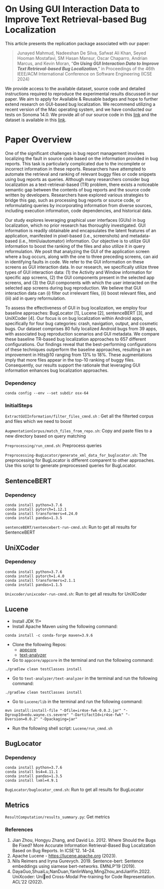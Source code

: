 # On Using GUI Interaction Data to Improve Text Retrieval-based Bug Localization
This article presents the replication package associated with our paper:
> Junayed Mahmud, Nadeeshan De Silva, Safwat Ali Khan, Seyed Hooman Mostafavi, SM Hasan Mansur, Oscar Chaparro, Andrian Marcus, and Kevin Moran, “_**On Using GUI Interaction Data to Improve Text Retrieval-based Bug Localization**_,” in Proceedings of the 46th IEEE/ACM International Conference on Software Engineering (ICSE 2024)

We provide access to the available dataset, source code and detailed instructions required to reproduce the experimental results discussed in our paper. We aim to apply for Available & Reusable badges and hope to further extend research on GUI-based bug localization. We recommend utilizing a recent version of the Mac operating system, and we have conducted our tests on Sonoma 14.0. We provide all of our source code in this [link](https://github.com/SageSELab/UI-Bug-Localization-Study) and the dataset is available in this [link](https://github.com/SageSELab/GUI-Bug-Localization-Data}).

# Paper Overview
One of the significant challenges in bug report management involves localizing the fault in source code based on the information provided in bug reports. This task is particularly complicated due to the incomplete or incorrect information in these reports. Researchers have attempted to automate the retrieval and ranking of relevant buggy files or code snippets using bug reports as queries. Although many researchers consider bug localization as a text-retrieval-based (TR) problem, there exists a noticeable semantic gap between the contents of bug reports and the source code written by developers. Researchers have explored various strategies to bridge this gap, such as processing bug reports or source code, or reformulating queries by incorporating information from diverse sources, including execution information, code dependencies, and historical data.

Our study explores leveraging graphical user interfaces (GUIs) in bug localization, which no prior research has thoroughly investigated. GUI information is readily obtainable and encapsulates the latent features of an application, manifested in pixel-based (i.e., screenshots) and metadata-based (i.e., html/uiautomator) information. Our objective is to utilize GUI information to boost the ranking of the files and also utilize it in query reformulation. We posit that analyzing the GUI of the application screen where a bug occurs, along with the one to three preceding screens, can aid in identifying faults in code. We refer to the GUI information on these screens as GUI interaction data. In our research, we specifically utilize three types of GUI interaction data: (1) the Activity and Window information for specific app screens, (2) the GUI components present in the selected app screens, and (3) the GUI components with which the user interacted on the selected app screens during bug reproduction. We believe that GUI interaction data can (i) filter out irrelevant files, (ii) boost relevant files, and (iii) aid in query reformulation.

To assess the effectiveness of GUI in bug localization, we employ four baseline approaches: BugLocator [1], Lucene [2], sentenceBERT [3], and UniXCoder [4]. Our focus is on bug localization within Android apps, specifically for four bug categories: crash, navigation, output, and cosmetic bugs. Our dataset comprises 80 fully localized Android bugs from 39 apps, with associated bug reproduction scenarios and GUI metadata. We compare these baseline TR-based bug localization approaches to 657 different configurations. Our findings reveal that the best-performing configurations of these techniques outperform the baseline approaches, resulting in an improvement in Hits@10 ranging from 13\% to 18\%. These augmentations imply that more files appear in the top-10 ranking of buggy files. Consequently, our results support the rationale that leveraging GUI information enhances bug localization approaches.
### Dependency
```
conda config --env --set subdir osx-64
```

### InitialSteps
```ExtractGUIInformation/filter_files_cmnd.sh``` : Get all the filterted corpus and files which we need to boost

```AugmentationCorpus/match_files_from_repo.sh```: Copy and paste files to a new directory based on query matching

```Preprocessing/run_cmnd.sh```: Preprocess queries

```Preprocessing-BugLocator/generate_xml_data_for_buglocator.sh```: The preprocessing for BugLocator is different comparent to other approaches. Use this script to generate preprocessed queries for BugLocator.

## SentenceBERT
### Dependency
```
conda install python=3.7.6
conda install pytorch=1.12.1
conda install transformers=4.24.0
conda install pandas=1.3.5
```

```sentenceBERT/sentencebert-run-cmnd.sh```: Run to get all results for SentenceBERT

## UniXCoder
### Dependency

```
conda install python=3.7.6
conda install pytorch=1.4.0
conda install transformers=2.1.1
conda install pandas=1.1.5
```

```Unixcoder/unixcoder-run-cmnd.sh```: Run to get all results for UniXCoder

## Lucene
- Install JDK 11+
- Install Apache Maven using the following command:
```
conda install -c conda-forge maven=3.9.6
```
-  Clone the following Repos:
    - [appcore](https://github.com/ojcchar/appcore)
    - [text-analyzer](https://github.com/ojcchar/text-analyzer)
- Go to ```appcore/appcore``` in the terminal and run the following command:
```
./gradlew clean testClasses install
```
- Go to ```text-analyzer/text-analyzer``` in the terminal and run the following command:
```
./gradlew clean testClasses install
```
- Go to ```Lucene/lib``` in the terminal and run the following command:
```
mvn install:install-file "-Dfile=ir4se-fwk-0.0.2.jar" "-DgroupId=edu.wayne.cs.severe" "-DartifactId=ir4se-fwk" "-Dversion=0.0.2" "-Dpackaging=jar"
``````
- Run the following shell script: ```Lucene/run_cmnd.sh```

## BugLocator
### Dependency
```
conda install python=3.7.6
conda install bs4=4.11.1
conda install pandas=1.3.5
conda install lxml=4.9.1
```

```BugLocator/buglocator_cmnd.sh```: Run to get all results for BugLocator 

## Metrics
```ResultComputation/results_summary.py```: Get metrics

### References
1. Jian Zhou, Hongyu Zhang, and David Lo. 2012. Where Should the Bugs Be Fixed? More Accurate Information Retrieval-Based Bug Localization Based on Bug Reports. In ICSE’12. 14–24.
2. Apache Lucene - https://lucene.apache.org (2023).
3. Nils Reimers and Iryna Gurevych. 2019. Sentence-bert: Sentence embeddings using siamese bert-networks. EMNLP’19 (2019).
4. DayaGuo,ShuaiLu,NanDuan,YanlinWang,MingZhou,andJianYin.2022. UniXcoder: Uni￿ed Cross-Modal Pre-training for Code Representation. ACL’22 (2022).



